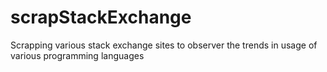 # scrapStackExchange
Scrapping various stack exchange sites to observer the trends in usage of various programming languages
